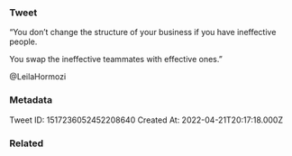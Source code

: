 ### Tweet
“You don’t change the structure of your business if you have ineffective people.

You swap the ineffective teammates with effective ones.”

@LeilaHormozi

### Metadata
Tweet ID: 1517236052452208640
Created At: 2022-04-21T20:17:18.000Z

### Related

